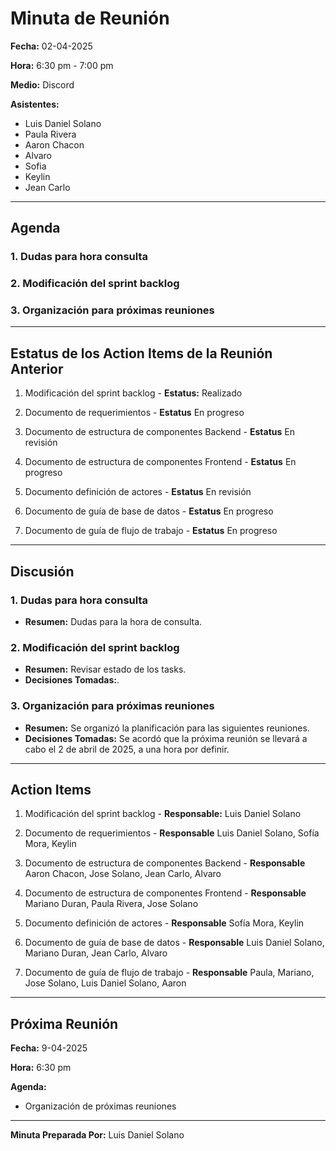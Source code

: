 # Minuta de Reunión

**Fecha:** 02-04-2025

**Hora:** 6:30 pm - 7:00 pm

**Medio:** Discord

**Asistentes:**
- Luis Daniel Solano
- Paula Rivera
- Aaron Chacon 
- Alvaro
- Sofia 
- Keylin
- Jean Carlo 

---

## Agenda

### 1. Dudas para hora consulta

### 2. Modificación del sprint backlog

### 3. Organización para próximas reuniones

---

## Estatus de los Action Items de la Reunión Anterior

1. Modificación del sprint backlog - **Estatus:** Realizado 

2. Documento de requerimientos - **Estatus** En progreso 

3. Documento de estructura de componentes Backend - **Estatus** En revisión 

4. Documento de estructura de componentes Frontend - **Estatus** En progreso

5. Documento definición de actores - **Estatus** En revisión 

6. Documento de guía de base de datos - **Estatus** En progreso 

7. Documento de guía de flujo de trabajo - **Estatus** En progreso 

---

## Discusión

### 1. Dudas para hora consulta
- **Resumen:** Dudas para la hora de consulta.

### 2. Modificación del sprint backlog
- **Resumen:** Revisar estado de los tasks.
- **Decisiones Tomadas:**.

### 3. Organización para próximas reuniones
- **Resumen:** Se organizó la planificación para las siguientes reuniones.
- **Decisiones Tomadas:** Se acordó que la próxima reunión se llevará a cabo el 2 de abril de 2025, a una hora por definir.

---

## Action Items

1. Modificación del sprint backlog - **Responsable:** Luis Daniel Solano

2. Documento de requerimientos - **Responsable** Luis Daniel Solano, Sofía Mora, Keylin 

3. Documento de estructura de componentes Backend - **Responsable** Aaron Chacon, Jose Solano, Jean Carlo, Alvaro 

4. Documento de estructura de componentes Frontend - **Responsable** Mariano Duran, Paula Rivera, Jose Solano

5. Documento definición de actores - **Responsable** Sofía Mora, Keylin

6. Documento de guía de base de datos - **Responsable** Luis Daniel Solano, Mariano Duran, Jean Carlo, Alvaro

7. Documento de guía de flujo de trabajo - **Responsable** Paula, Mariano, Jose Solano, Luis Daniel Solano, Aaron 

---

## Próxima Reunión

**Fecha:** 9-04-2025

**Hora:** 6:30 pm

**Agenda:**

- Organización de próximas reuniones

---

**Minuta Preparada Por:** Luis Daniel Solano
